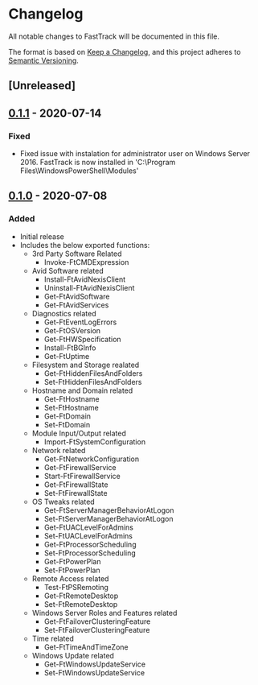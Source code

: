 # Changelog
All notable changes to FastTrack will be documented in this file.

The format is based on [Keep a Changelog](https://keepachangelog.com/en/1.0.0/),
and this project adheres to [Semantic Versioning](https://semver.org/spec/v2.0.0.html).

## [Unreleased]

## [0.1.1] - 2020-07-14
### Fixed
- Fixed issue with instalation for administrator user on Windows Server 2016. FastTrack is now installed in 'C:\Program Files\WindowsPowerShell\Modules'


## [0.1.0] - 2020-07-08
### Added
- Initial release
- Includes the below exported functions:
    - 3rd Party Software Related
        - Invoke-FtCMDExpression
    - Avid Software related
        - Install-FtAvidNexisClient
        - Uninstall-FtAvidNexisClient
        - Get-FtAvidSoftware
        - Get-FtAvidServices
    - Diagnostics related
        - Get-FtEventLogErrors
        - Get-FtOSVersion
        - Get-FtHWSpecification
        - Install-FtBGInfo
        - Get-FtUptime
    - Filesystem and Storage realated
        - Get-FtHiddenFilesAndFolders
        - Set-FtHiddenFilesAndFolders
    - Hostname and Domain related
        - Get-FtHostname
        - Set-FtHostname
        - Get-FtDomain
        - Set-FtDomain
    - Module Input/Output related
        - Import-FtSystemConfiguration
    - Network related
        - Get-FtNetworkConfiguration
        - Get-FtFirewallService
        - Start-FtFirewallService
        - Get-FtFirewallState
        - Set-FtFirewallState
    - OS Tweaks related
        - Get-FtServerManagerBehaviorAtLogon
        - Set-FtServerManagerBehaviorAtLogon
        - Get-FtUACLevelForAdmins
        - Set-FtUACLevelForAdmins
        - Get-FtProcessorScheduling
        - Set-FtProcessorScheduling
        - Get-FtPowerPlan
        - Set-FtPowerPlan
    - Remote Access related
        - Test-FtPSRemoting
        - Get-FtRemoteDesktop
        - Set-FtRemoteDesktop
    - Windows Server Roles and Features related
        - Get-FtFailoverClusteringFeature
        - Set-FtFailoverClusteringFeature
    - Time related
        - Get-FtTimeAndTimeZone
    - Windows Update related
        - Get-FtWindowsUpdateService
        - Set-FtWindowsUpdateService

[0.1.1]: https://github.com/karolflont/FastTrack/releases/tag/v0.1.1
[0.1.0]: https://github.com/karolflont/FastTrack/releases/tag/v0.1.0